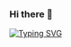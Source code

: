 ### Hi there 👋

<a href="https://github.com/kyawkhine1001">
    <img src="https://readme-typing-svg.demolab.com?font=I'm mobile developer.&size=18&duration=2000&weight=1000&pause=100&multiline=true&width=500&height=80&lines=I'm+Kyaw+Khine.;I'm+mobile+developer.;I'm developing android and ios applications." alt="Typing SVG" />
</a>
<br/>

<!--
**kyawkhine1001/kyawkhine1001** is a ✨ _special_ ✨ repository because its `README.md` (this file) appears on your GitHub profile.

<a href="https://github.com/drkostas">
    <img src="https://github-stats-alpha.vercel.app/api?username=kyawkhine1001&cc=22272e&tc=37BCF6&ic=fff&bc=0000">
</a>

Here are some ideas to get you started:

- 🔭 I’m currently working on ...
- 🌱 I’m currently learning ...
- 👯 I’m looking to collaborate on ...
- 🤔 I’m looking for help with ...
- 💬 Ask me about ...
- 📫 How to reach me: ...
- 😄 Pronouns: ...
- ⚡ Fun fact: ...
-->
